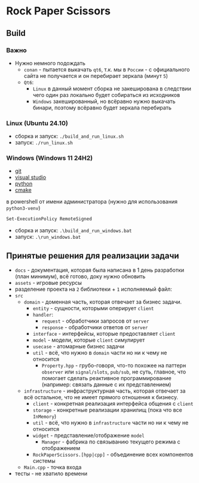 # Rock Paper Scissors

## Build

### Важно

- Нужно немного подождать
  - `conan` - пытается выкачать `qt6`, т.к. мы в `России` - с официального сайта не получается и он перебирает зеркала (минут `5`)
  - `Qt6`: 
    - `Linux` в данный момент сборка не закеширована в следствии чего один раз локально будет собираться из исходников
    - `Windows` закешированный, но всёравно нужно выкачать бинари, поэтому всёравно будет зеркала перебирать

### Linux (Ubuntu 24.10)

- сборка и запуск: `./build_and_run_linux.sh`
- запуск: `./run_linux.sh`

### Windows (Windows 11 24H2)

- [git](https://github.com/git-for-windows/git/releases/download/v2.47.1.windows.2/Git-2.47.1.2-64-bit.exe)
- [visual studio](https://visualstudio.microsoft.com/ru/thank-you-downloading-visual-studio/?sku=Community&channel=Release&version=VS2022&source=VSLandingPage&cid=2030&passive=false)
- [python](https://www.python.org/ftp/python/3.13.1/python-3.13.1-amd64.exe)
- [cmake](https://github.com/Kitware/CMake/releases/download/v3.31.5/cmake-3.31.5-windows-x86_64.msi)

в powershell от имени администратора (нужно для использования `python3-venv`)
```sh
Set-ExecutionPolicy RemoteSigned
```

- сборка и запуск: `.\build_and_run_windows.bat`
- запуск: `.\run_windows.bat`

## Принятые решения для реализации задачи

- `docs` - документация, которая была написана в 1 день разработки (план минимум), всё готово, доку нужно обновить
- `assets` - игровые ресурсы
- разделение проекта на `2` библиотеки + `1` исполняемый файл:
- `src`
  - `domain` - доменная часть, которая отвечает за бизнес задачи.
    - `entity` - сущности, которыми оперирует `client`
    - `handler`:
      - `request` - обработчики запросов от `server`
      - `response` - обработчики ответов от `server`
    - `interface` - интерфейсы, которые предоставляет `client`
    - `model` - модели, которые `client` симулирует
    - `usecase` - атомарные бизнес задачи
    - `util` - всё, что нужно в `domain` части но ни к чему не относится
      - `Property.hpp` - грубо-говоря, что-то похожее на паттерн `observer` или `signal/slots`, `pub/sub`, не суть, главное, что помогает сделать реактивное программирование (например: связать данные с их представлением)
  - `infrastructure` - инфраструктурная часть, которая отвечает за всё остальное, что не имеет прямого отношения к бизнесу.
    - `client` - конкретная реализация интерфейса общения с `client`
    - `storage` - конкретные реализации хранилищ (пока что все `InMemory`)
    - `util` - всё, что нужно в `infrastructure` части но ни к чему не относится
    - `widget` - представление/отображение `model`
      - `Manager` - фабрика по связыванию текущего режима с отображением
    - `RockPaperScissors.[hpp|cpp]` - объединение всех компонентов системы
  - `Main.cpp` - точка входа
- тесты - не хватило времени
